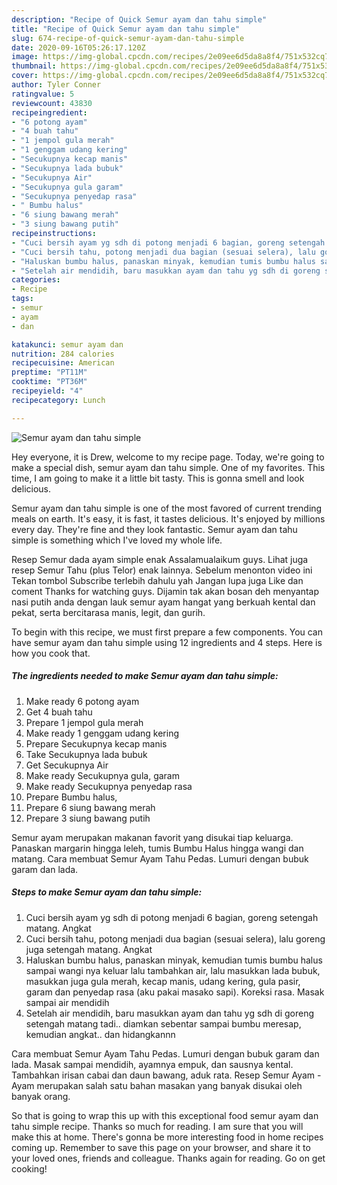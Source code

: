 ```yaml
---
description: "Recipe of Quick Semur ayam dan tahu simple"
title: "Recipe of Quick Semur ayam dan tahu simple"
slug: 674-recipe-of-quick-semur-ayam-dan-tahu-simple
date: 2020-09-16T05:26:17.120Z
image: https://img-global.cpcdn.com/recipes/2e09ee6d5da8a8f4/751x532cq70/semur-ayam-dan-tahu-simple-foto-resep-utama.jpg
thumbnail: https://img-global.cpcdn.com/recipes/2e09ee6d5da8a8f4/751x532cq70/semur-ayam-dan-tahu-simple-foto-resep-utama.jpg
cover: https://img-global.cpcdn.com/recipes/2e09ee6d5da8a8f4/751x532cq70/semur-ayam-dan-tahu-simple-foto-resep-utama.jpg
author: Tyler Conner
ratingvalue: 5
reviewcount: 43830
recipeingredient:
- "6 potong ayam"
- "4 buah tahu"
- "1 jempol gula merah"
- "1 genggam udang kering"
- "Secukupnya kecap manis"
- "Secukupnya lada bubuk"
- "Secukupnya Air"
- "Secukupnya gula garam"
- "Secukupnya penyedap rasa"
- " Bumbu halus"
- "6 siung bawang merah"
- "3 siung bawang putih"
recipeinstructions:
- "Cuci bersih ayam yg sdh di potong menjadi 6 bagian, goreng setengah matang. Angkat"
- "Cuci bersih tahu, potong menjadi dua bagian (sesuai selera), lalu goreng juga setengah matang. Angkat"
- "Haluskan bumbu halus, panaskan minyak, kemudian tumis bumbu halus sampai wangi nya keluar lalu tambahkan air, lalu masukkan lada bubuk, masukkan juga gula merah, kecap manis, udang kering, gula pasir, garam dan penyedap rasa (aku pakai masako sapi). Koreksi rasa. Masak sampai air mendidih"
- "Setelah air mendidih, baru masukkan ayam dan tahu yg sdh di goreng setengah matang tadi.. diamkan sebentar sampai bumbu meresap, kemudian angkat.. dan hidangkannn"
categories:
- Recipe
tags:
- semur
- ayam
- dan

katakunci: semur ayam dan 
nutrition: 284 calories
recipecuisine: American
preptime: "PT11M"
cooktime: "PT36M"
recipeyield: "4"
recipecategory: Lunch

---
```



![Semur ayam dan tahu simple](https://img-global.cpcdn.com/recipes/2e09ee6d5da8a8f4/751x532cq70/semur-ayam-dan-tahu-simple-foto-resep-utama.jpg)

Hey everyone, it is Drew, welcome to my recipe page. Today, we're going to make a special dish, semur ayam dan tahu simple. One of my favorites. This time, I am going to make it a little bit tasty. This is gonna smell and look delicious.

Semur ayam dan tahu simple is one of the most favored of current trending meals on earth. It's easy, it is fast, it tastes delicious. It's enjoyed by millions every day. They're fine and they look fantastic. Semur ayam dan tahu simple is something which I've loved my whole life.

Resep Semur dada ayam simple enak Assalamualaikum guys. Lihat juga resep Semur Tahu (plus Telor) enak lainnya. Sebelum menonton video ini Tekan tombol Subscribe terlebih dahulu yah Jangan lupa juga Like dan coment Thanks for watching guys. Dijamin tak akan bosan deh menyantap nasi putih anda dengan lauk semur ayam hangat yang berkuah kental dan pekat, serta bercitarasa manis, legit, dan gurih.


To begin with this recipe, we must first prepare a few components. You can have semur ayam dan tahu simple using 12 ingredients and 4 steps. Here is how you cook that.

<!--inarticleads1-->

##### The ingredients needed to make Semur ayam dan tahu simple:

1. Make ready 6 potong ayam
1. Get 4 buah tahu
1. Prepare 1 jempol gula merah
1. Make ready 1 genggam udang kering
1. Prepare Secukupnya kecap manis
1. Take Secukupnya lada bubuk
1. Get Secukupnya Air
1. Make ready Secukupnya gula, garam
1. Make ready Secukupnya penyedap rasa
1. Prepare  Bumbu halus,
1. Prepare 6 siung bawang merah
1. Prepare 3 siung bawang putih


Semur ayam merupakan makanan favorit yang disukai tiap keluarga. Panaskan margarin hingga leleh, tumis Bumbu Halus hingga wangi dan matang. Cara membuat Semur Ayam Tahu Pedas. Lumuri dengan bubuk garam dan lada. 

<!--inarticleads2-->

##### Steps to make Semur ayam dan tahu simple:

1. Cuci bersih ayam yg sdh di potong menjadi 6 bagian, goreng setengah matang. Angkat
1. Cuci bersih tahu, potong menjadi dua bagian (sesuai selera), lalu goreng juga setengah matang. Angkat
1. Haluskan bumbu halus, panaskan minyak, kemudian tumis bumbu halus sampai wangi nya keluar lalu tambahkan air, lalu masukkan lada bubuk, masukkan juga gula merah, kecap manis, udang kering, gula pasir, garam dan penyedap rasa (aku pakai masako sapi). Koreksi rasa. Masak sampai air mendidih
1. Setelah air mendidih, baru masukkan ayam dan tahu yg sdh di goreng setengah matang tadi.. diamkan sebentar sampai bumbu meresap, kemudian angkat.. dan hidangkannn


Cara membuat Semur Ayam Tahu Pedas. Lumuri dengan bubuk garam dan lada. Masak sampai mendidih, ayamnya empuk, dan sausnya kental. Tambahkan irisan cabai dan daun bawang, aduk rata. Resep Semur Ayam - Ayam merupakan salah satu bahan masakan yang banyak disukai oleh banyak orang. 

So that is going to wrap this up with this exceptional food semur ayam dan tahu simple recipe. Thanks so much for reading. I am sure that you will make this at home. There's gonna be more interesting food in home recipes coming up. Remember to save this page on your browser, and share it to your loved ones, friends and colleague. Thanks again for reading. Go on get cooking!
